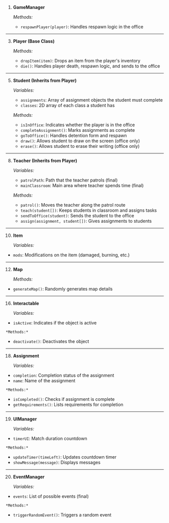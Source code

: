 
<!-- 
-
-
-
-
all of these items have a priority of P2
-
-
-
-
-
 -->

1. **GameManager**

    *Methods:*

   - `respawnPlayer(player)`: Handles respawn logic in the office

---

3. **Player (Base Class)**

    *Methods:*

   - `dropItem(item)`: Drops an item from the player's inventory
   - `die()`: Handles player death, respawn logic, and sends to the office

---

5. **Student (Inherits from Player)**

    *Variables:*

   - `assignments`: Array of assignment objects the student must complete
   - `classes`: 2D array of each class a student has

    *Methods:*

   - `isInOffice`: Indicates whether the player is in the office
   - `completeAssignment()`: Marks assignments as complete
   - `goToOffice()`: Handles detention form and respawn
   - `draw()`: Allows student to draw on the screen (office only)
   - `erase()`: Allows student to erase their writing (office only)

---

8. **Teacher (Inherits from Player)**

    *Variables:*

   - `patrolPath`: Path that the teacher patrols (final)
   - `mainClassroom`: Main area where teacher spends time (final)

    *Methods:*

   - `patrol()`: Moves the teacher along the patrol route
   - `teach(student[])`: Keeps students in classroom and assigns tasks
   - `sendToOffice(student)`: Sends the student to the office
   - `assign(assignment, student[])`: Gives assignments to students

---

10. **Item**

    *Variables:*

   - `mods`: Modifications on the item (damaged, burning, etc.)

---

12. **Map**

    *Methods:*

   - `generateMap()`: Randomly generates map details

---

16. **Interactable**

    *Variables:*

   - `isActive`: Indicates if the object is active

    *Methods:*

   - `deactivate()`: Deactivates the object

---

18. **Assignment**

    *Variables:*

   - `completion`: Completion status of the assignment
   - `name`: Name of the assignment

    *Methods:*

   - `isCompleted()`: Checks if assignment is complete
   - `getRequirements()`: Lists requirements for completion

---

19. **UIManager**

    *Variables:*

   - `timerUI`: Match duration countdown

    *Methods:*

   - `updateTimer(timeLeft)`: Updates countdown timer
   - `showMessage(message)`: Displays messages

---

20. **EventManager**

    *Variables:*

   - `events`: List of possible events (final)

    *Methods:*

   - `triggerRandomEvent()`: Triggers a random event
